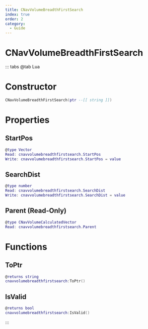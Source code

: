 ```yaml
---
title: CNavVolumeBreadthFirstSearch
index: true
order: 2
category:
  - Guide
---
```


# CNavVolumeBreadthFirstSearch

::: tabs
@tab Lua
# Constructor
```lua
CNavVolumeBreadthFirstSearch(ptr --[[ string ]])
```
# Properties
## StartPos 
```lua
@type Vector
Read: cnavvolumebreadthfirstsearch.StartPos
Write: cnavvolumebreadthfirstsearch.StartPos = value
```
## SearchDist 
```lua
@type number
Read: cnavvolumebreadthfirstsearch.SearchDist
Write: cnavvolumebreadthfirstsearch.SearchDist = value
```
## Parent (Read-Only)
```lua
@type CNavVolumeCalculatedVector
Read: cnavvolumebreadthfirstsearch.Parent
```
# Functions
## ToPtr
```lua
@returns string
cnavvolumebreadthfirstsearch:ToPtr()
```
## IsValid
```lua
@returns bool
cnavvolumebreadthfirstsearch:IsValid()
```

:::